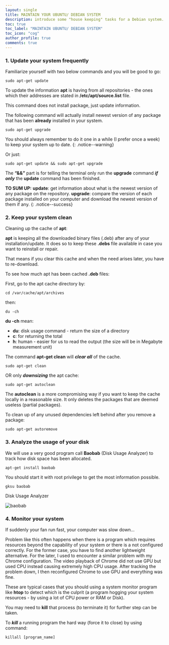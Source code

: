 ```yaml
---
layout: single
title: MAINTAIN YOUR UBUNTU/ DEBIAN SYSTEM
description: introduce some "house keeping" tasks for a Debian system.
toc: true
toc_label: "MAINTAIN UBUNTU/ DEBIAN SYSTEM"
toc_icon: "cog"
author_profile: true
comments: true
---
```


### 1. Update your system frequently
Familiarize yourself with two below commands and you will be good to go:
```
sudo apt-get update
```
To update the information **apt** is having from all repositories - the ones which their addresses are stated in **/etc/apt/source.list** file.

This command does not install package, just update information.

The following command will actually install newest version of any package that has been **already** installed in your system.
```
sudo apt-get upgrade
```
You should always remember to do it one in a while (I prefer once a week) to keep your system up to date.
{: .notice--warning}

Or just:
```
sudo apt-get update && sudo apt-get upgrade
```
The **“&&”** part is for telling the terminal only run the **upgrade** command ***if only*** the **update** command has been finished.

**TO SUM UP:**
    **update**: get information about what is the newest version of any package on the repository.
    **upgrade**: compare the version of each package installed on your computer and download the newest version of them if any.
{: .notice--success}

### 2. Keep your system clean

Cleaning up the cache of **apt**:

**apt** is keeping all the downloaded binary files (.deb) after any of your installation/update. It does so to keep these **.debs** file available in case you want to reinstall or repair.

That means if you clear this cache and when the need arises later, you have to re-download.

To see how much apt has been cached **.deb** files:

First, go to the apt cache directory by:
```
cd /var/cache/apt/archives
```
then:
```
du -ch
```
**du -ch** mean:

 * **du**: disk usage command - return the size of a directory
 * **c**: for returning the total
 * **h**: human - easier for us to read the output (the size will be in Megabyte measurement unit)

The command **apt-get clean** will ***clear all*** of the cache.
```
sudo apt-get clean
```

OR only ***downsizing*** the apt cache:
```
sudo apt-get autoclean
```

The **autoclean** is a more compromising way if you want to keep the cache locally in a reasonable size. It only deletes the packages that are deemed useless (partial packages).

To clean up of any unused dependencies left behind after you remove a package:
```
sudo apt-get autoremove
```

### 3. Analyze the usage of your disk

We will use a very good program call **Baobab** (Disk Usage Analyzer) to track how disk space has been allocated.
```
apt-get install baobab
```
You should start it with root privilege to get the most information possible.
```
gksu baobab
```
Disk Usage Analyzer

![baobab]({{site.baseurl}}/images/Disk-Usage-Analyzer.jpg)

### 4. Monitor your system

If suddenly your fan run fast, your computer was slow down…

Problem like this often happens when there is a program which requires resources beyond the capability of your system or there is a not configured correctly. For the former case, you have to find another lightweight alternative. For the later, I used to encounter a similar problem with my Chrome configuration. The video playback of Chrome did not use GPU but used CPU instead causing extremely high CPU usage. After tracking the problem down, I then reconfigured Chrome to use GPU and everything was fine.

These are typical cases that you should using a system monitor program like **htop** to detect which is the culprit (a program hogging your system resources - by using a lot of CPU power or RAM or Disk).

You may need to **kill** that process (to terminate it) for further step can be taken.

To ***kill*** a running program the hard way (force it to close) by using command:

```
killall [program_name]
```
